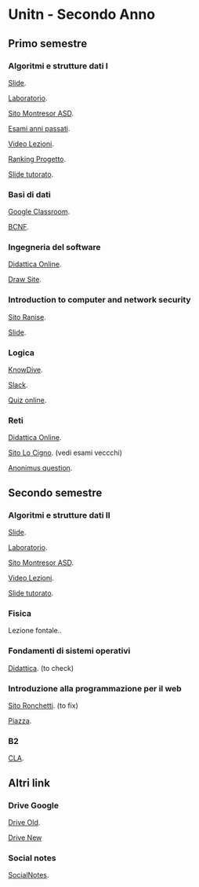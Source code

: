 # Unitn - Secondo Anno

## Primo semestre

### Algoritmi e strutture dati I
[Slide](http://cricca.disi.unitn.it/montresor/teaching/asd/materiale/lucidi/).

[Laboratorio](https://judge.science.unitn.it/slides/).

[Sito Montresor ASD](http://cricca.disi.unitn.it/montresor/teaching/asd/).

[Esami anni passati](http://cricca.disi.unitn.it/montresor/teaching/asd/materiale/esercizi/compiti/).

[Video Lezioni](https://www.youtube.com/watch?v=eDvoPtXvpyc&list=PL6LfWZm2MAHTZrI8EJhC0HUa5gLh9h195).

[Ranking Progetto](https://judge.science.unitn.it/arena/ranking/Ranking.html).

[Slide tutorato](https://drive.google.com/drive/u/2/folders/10PPwsTlLikMIvVPJq_2s-KLYN-S2yU_W).

### Basi di dati
[Google Classroom](https://classroom.google.com/u/1/c/MzcyNzQzMTc4MzRa).

[BCNF](https://uisacad5.uis.edu/cgi-bin/mcrem2/database_design_tool.cgi).

### Ingegneria del software
[Didattica Online](https://didatticaonline.unitn.it/dol/course/view.php?id=16085).

[Draw Site](https://www.lucidchart.com/documents).

### Introduction to computer and network security
[Sito Ranise](https://sites.google.com/view/intro2cns?hl=en).

[Slide](https://sites.google.com/view/intro2cns/syllabus/201920?authuser=0).

### Logica
[KnowDive](http://knowdive.disi.unitn.it/logic/).

[Slack](https://app.slack.com/client/TND6WBAKA/learning-slack).

[Quiz online](https://www.onlineexambuilder.com/it/pl-fol/exam-308236).

### Reti
[Didattica Online](https://didatticaonline.unitn.it/dol/course/view.php?id=16033).

[Sito Lo Cigno](https://disi.unitn.it/locigno/teaching-duties/reti/). (vedi esami veccchi)

[Anonimus question](https://app.sli.do/event/czseos9q/live/questions).

## Secondo semestre

### Algoritmi e strutture dati II
[Slide](http://cricca.disi.unitn.it/montresor/teaching/asd/materiale/lucidi/).

[Laboratorio](https://judge.science.unitn.it/slides/).

[Sito Montresor ASD](http://cricca.disi.unitn.it/montresor/teaching/asd/).

[Video Lezioni](https://www.youtube.com/watch?v=eDvoPtXvpyc&list=PL6LfWZm2MAHTZrI8EJhC0HUa5gLh9h195).

[Slide tutorato](https://drive.google.com/drive/u/2/folders/10PPwsTlLikMIvVPJq_2s-KLYN-S2yU_W).


### Fisica
Lezione fontale..


### Fondamenti di sistemi operativi

[Didattica](https://didatticaonline.unitn.it/dol/course/view.php?id=18212). (to check)


### Introduzione alla programmazione per il web

[Sito Ronchetti](http://latemar.science.unitn.it/segue/index.php?&site=ronchet&section=32&page=1519&action=site). (to fix)

[Piazza](http://piazza.com/unitn.it/spring2020/programmazioneweb).


### B2
[CLA](https://cialsrv.unitn.it/cialweb/web-site/ShWebLogin.jsp).


## Altri link

### Drive Google
[Drive Old](http://bit.ly/drive-folder).

[Drive New](https://drive.google.com/drive/u/2/folders/1aAv9evT2P24pak4LUt8D3EDHUJlqxWHt)


### Social notes
[SocialNotes](https://socialnotes.eu).

